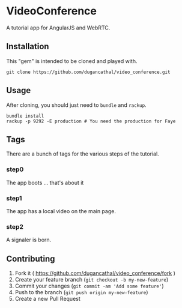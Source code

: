 # VideoConference

A tutorial app for AngularJS and WebRTC.

## Installation

This "gem" is intended to be cloned and played with.

    git clone https://github.com/dugancathal/video_conference.git

## Usage

After cloning, you should just need to `bundle` and `rackup`.

    bundle install
    rackup -p 9292 -E production # You need the production for Faye

## Tags

There are a bunch of tags for the various steps of the tutorial.

### step0

The app boots ... that's about it

### step1

The app has a local video on the main page.

### step2

A signaler is born.

## Contributing

1. Fork it ( https://github.com/dugancathal/video_conference/fork )
2. Create your feature branch (`git checkout -b my-new-feature`)
3. Commit your changes (`git commit -am 'Add some feature'`)
4. Push to the branch (`git push origin my-new-feature`)
5. Create a new Pull Request
